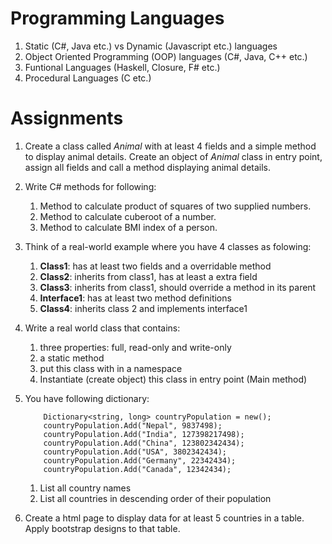 # Programming Languages

1. Static (C#, Java etc.) vs Dynamic (Javascript etc.) languages
1. Object Oriented Programming (OOP) languages (C#, Java, C++ etc.)
1. Funtional Languages (Haskell, Closure, F# etc.)
1. Procedural Languages (C etc.)

# Assignments
1. Create a class called *Animal* with at least 4 fields and a simple method to display animal details. Create an object of *Animal* class in entry point, assign all fields and call a method displaying animal details.

1. Write C# methods for following:
    1. Method to calculate product of squares of two supplied numbers.
    1. Method to calculate cuberoot of a number.
    1. Method to calculate BMI index of a person.

1. Think of a real-world example where you have 4 classes as folowing:
    1. **Class1**: has at least two fields and a overridable method
    2. **Class2**: inherits from class1, has at least a extra field
    1. **Class3**: inherits from class1, should override a method in its parent
    1. **Interface1**: has at least two method definitions
    1. **Class4**: inherits class 2 and implements interface1

1. Write a real world class that contains:
    1. three properties: full, read-only and write-only
    1. a static method
    1. put this class with in a namespace
    1. Instantiate (create object) this class in entry point (Main method)

1. You have following dictionary:
    ```    
        Dictionary<string, long> countryPopulation = new();
        countryPopulation.Add("Nepal", 9837498);
        countryPopulation.Add("India", 127398217498);
        countryPopulation.Add("China", 123802342434);
        countryPopulation.Add("USA", 3802342434);
        countryPopulation.Add("Germany", 22342434);
        countryPopulation.Add("Canada", 12342434);
    ```
    1. List all country names
    2. List all countries in descending order of their population

1. Create a html page to display data for at least 5 countries in a table. Apply bootstrap designs to that table.
